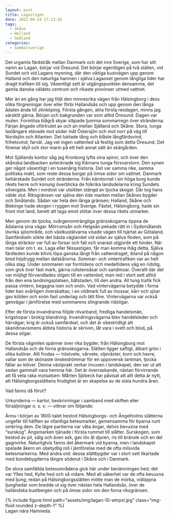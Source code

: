 ```yaml
---
layout: post
title: Lagastigen
date: 2022-08-24 17:13:16
tags: 
  - Skåne
  - Halland
  - Småland
categories: 
  - Gammalsverige
---
```


Det urgamla färdstråk mellan Danmark och det inre Sverige, som har sitt namn av Lagan, börjar vid Öresund. Det börjar egentligen på två ställen, vid Sundet och vid Lagans mynning, där den viktiga kustvägen upp genom Halland och den naturliga hamnen i själva Lagaoset genom långliga tider har dragit trafiken till sig. Väsentligt sett är utgångspunkten densamma, det gamla danska väldets centrum och rikaste provinser utmed vattnet.

Mer än en gång har jag följt den minnesrika vägen från Hälsingborg i dess olika förgreningar över eller förbi Hallandsås och upp genom den långa ådalen ända till Jönköping. Första gången, allra första resdagen, minns jag särskilt gärna. Början och bakgrunden var som alltid Öresund. Dagen var mulen. Formlösa blågrå skyar släpade ljumma sommarregn över stränderna. Färjan ångade oförtrutet av och an mellan Själland och Skåne. Stora, tunga lastångare stävade mot söder inåt Östersjön och mot norr på väg till Nordsjön och Atlanten. Det luktade tång och blåste långfärdsvind, frihetsvind, farväl. Jag vet ingen vattenled så festlig som detta Öresund. Det förenar idyll och stor marin på ett helt annat sätt än skärgården.

Mot Själlands kontur såg jag Kronborg lyfta sina spiror, och över den skånska landbacken avtecknade sig Kärnans tunga försvarstorn. Den synen ger något väsentligt i en tusenårig historia. Det var samma rike, samma politiska makt, som reste dessa borgar på ömse sidor om vattnet. Danmark behärskade Sundet och stränderna. Från kärntornet i sin höga borg kunde rikets herre och konung överblicka de folkrika landsdelarna kring Sundets silvergata. Men i nordost var utsikten stängd av tjocka skogar. Där tog hans välde slut. Riksgränsen var själva den öde marken mellan Skånes bygder och Smålands. Sådan var hela den långa gränsen; Halland, Skåne och Blekinge hade skogen i ryggen mot Sverige. Fästet, Hälsingborg, hade sin front mot land, berett att taga emot stötar över dessa rikets utmarker.

Men genom de tjocka, svårgenomträngliga gränsskogarna öppna de ådalarna sina vägar. Mörrumsån och Helgeån pekade rätt in i Sydsmålands lövrika sjöområde, och västkustälvarna visade vägen till hjärtat av Götaland. Samfärdseln sökte det bästa väglandet vid sidan av själva floden, som på långa sträckor var full av forsar och fall och snarast utgjorde ett hinder. När man talar om t. ex. Laga eller Nissastigen, får man komma ihåg detta. Själva färdleden kunde bitvis löpa ganska långt från vattendraget, ibland på någon bred höjdrygg mellan dalskårorna. Sommar- och vintertrafiken var av helt olika slag. Under sommaren var forntidens och medeltidens väg en ridstig, som gick över fast mark, gärna rullstensåsar och sandmoar. Överallt där det var möjligt förvandlades stigen till en vattenled; man red i stort sett alltid från den ena landningsplatsen, båtstaden, till den andra. All tung trafik fick passa vintern, begagna isen och snön. Vad vintervägarna betydde i forna tider kan svårligen överskattas; i en vildmark full av mossar, kärr och sjöar gav kölden och snön fast underlag och lätt före. Vintervägarna var också genvägar i jämförelse med sommarens slingrande ridstigar.

Efter de första invandrarna följde rövarband, fredliga handelsmän, krigshopar i brokig blandning. Invandringsvägarna blev handelsleder och härvägar; krig är också samfärdsel, och det är obestridligt att skandinavismens äldsta historia är skriven, låt vara i svett och blod, på dessa stigar.

De första vägmilen spänner över rika bygder, från Hälsingborg mot Hallandsås och de forna gränsskogarna. Slätten ligger saftigt, ätbart grön i olika kulörer. Allt frodas &mdash; höstvete, vårvete, oljeväxter, korn och havre, vallar som de skönaste önskedrömmar för en uppsvensk lantman, tjocka fällar av klöver. Denna växtprakt verkar invuxen i landskapet, den ser ut att sedan gammalt vara hemma här. Det är överraskande, nästan förvirrande att få veta raka motsatsen: Mårten Sjöbeck har påvisat att allt detta är nytt, att Hälsingborgsslättens frodighet är en skapelse av de sista hundra åren.

Vad fanns då förut?

Urkunderna &mdash; kartor, beskrivningar i samband med skiften eller försäljningar o. s. v. &mdash; vittnar om följande:

Ännu i början av 1800-talet bestod Hälsingborgs- och Ängelholms slätterna ungefär till hälften av ofantliga betesmarker, gemensamma för byarna runt omkring dem. De lägre partierna var våta ängar, delvis bevuxna med &#8220;surskog&#8221;. Ängsmarken tjänade i första rummet till slåtter. Surskogen, som bestod av pil, sälg och även ask, gav löv åt djuren, ris till bränsle och en del gagnvirke. Naturligtvis fanns det åkermark vid byarna, men i landskapet spelade åkern en obetydlig roll i jämförelse med de ofta milsvida betesmarkerna. Med andra ord: dessa slättbygder var i stort sett likartade med bondebygderna längre söderut i Skåne och i Danmark.

De stora samfällda betesområdena gick här under benämningen hed; det var Ylles hed, Kylte hed och så vidare. Med all säkerhet var de ofta bevuxna med ljung; redan på Hälsingborgsslätten mötte man de mörka, vidöppna ljunghedar som bredde ut sig över nästan hela Hallandsås, över de halländska kustbergen och på ömse sidor om den forna riksgränsen.

<div class="row mt-3">
    <div class="col-sm mt-3 mt-md-0">
        {% include figure.html path="assets/img/lagan-10-wtrpxl.jpg" class="img-fluid rounded z-depth-1" %}
    </div>
</div>
<div class="caption">
    Lagan nära Hamneda.
</div>
